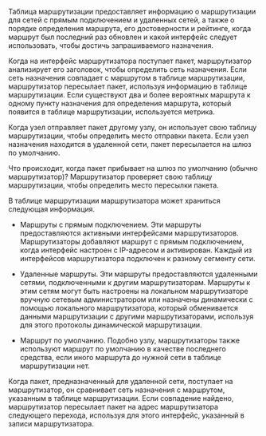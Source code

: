 Таблица маршрутизации предоставляет информацию о маршрутизации для сетей с прямым подключением и удаленных сетей, а также о порядке определения маршрута, его достоверности и рейтинге, когда маршрут был последний раз обновлен и какой интерфейс следует использовать, чтобы достичь запрашиваемого назначения.

Когда на интерфейс маршрутизатора поступает пакет, маршрутизатор анализирует его заголовок, чтобы определить сеть назначения. Если сеть назначения совпадает с маршрутом в таблице маршрутизации, маршрутизатор пересылает пакет, используя информацию в таблице маршрутизации. Если существуют два и более вероятных маршрута к одному пункту назначения для определения маршрута, который появится в таблице маршрутизации, используется метрика.

Когда узел отправляет пакет другому узлу, он использует свою таблицу маршрутизации, чтобы определить место отправки пакета. Если узел назначения находится в удаленной сети, пакет пересылается на шлюз по умолчанию.

Что происходит, когда пакет прибывает на шлюз по умолчанию (обычно маршрутизатор)? Маршрутизатор проверяет свою таблицу маршрутизации, чтобы определить место пересылки пакета.

В таблице маршрутизации маршрутизатора может храниться следующая информация.

- Маршруты с прямым подключением. Эти маршруты предоставляются активными интерфейсами маршрутизаторов. Маршрутизаторы добавляют маршрут с прямым подключением, когда интерфейс настроен с IP-адресом и активирован. Каждый из интерфейсов маршрутизатора подключен к разному сегменту сети.

- Удаленные маршруты. Эти маршруты предоставляются удаленными сетями, подключенными к другим маршрутизаторам. Маршруты к этим сетям могут быть настроены на локальном маршрутизаторе вручную сетевым администратором или назначены динамически с помощью локального маршрутизатора, который обменивается данными маршрутизации с другими маршрутизаторами, используя для этого протоколы динамической маршрутизации.

- Маршрут по умолчанию. Подобно узлу, маршрутизаторы также используют маршрут по умолчанию в качестве последнего средства, если иного маршрута до нужной сети в таблице маршрутизации нет.

Когда пакет, предназначенный для удаленной сети, поступает на маршрутизатор, он сравнивает сеть назначения с маршрутом, указанным в таблице маршрутизации. Если совпадение найдено, маршрутизатор пересылает пакет на адрес маршрутизатора следующего перехода, используя для этого интерфейс, указанный в записи маршрутизатора.